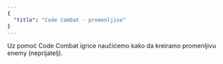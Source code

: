 ```yaml
---
{
  "title": "Code Combat - promenljive"
}
---
```


Uz pomoć Code Combat igrice naučićemo kako da kreiramo promenljivu enemy (neprijatelj).
